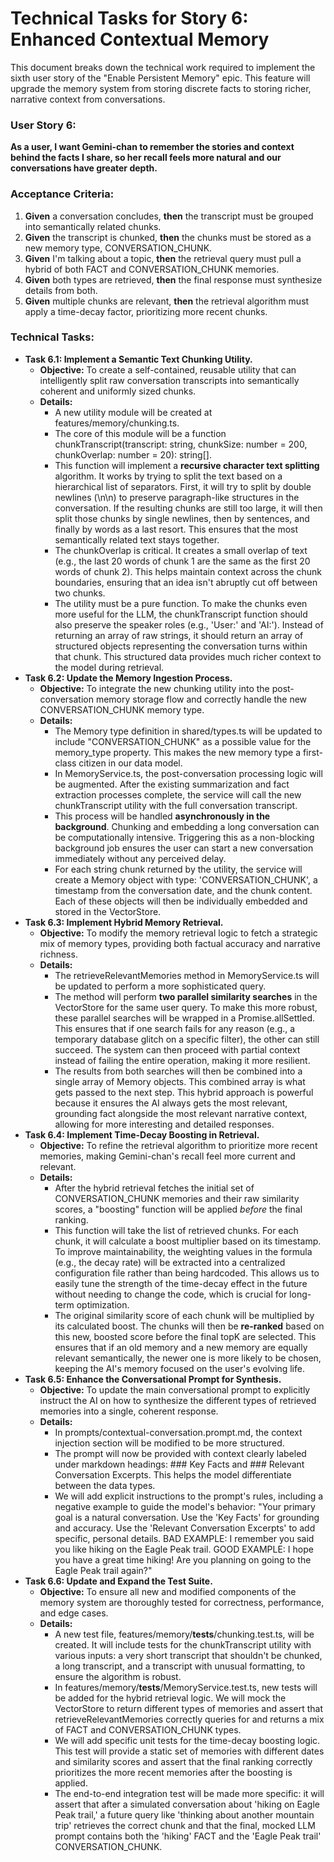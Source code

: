 

# Technical Tasks for Story 6: Enhanced Contextual Memory

This document breaks down the technical work required to implement the sixth user story of the "Enable Persistent Memory" epic. This feature will upgrade the memory system from storing discrete facts to storing richer, narrative context from conversations.


### **User Story 6:**

**As a user, I want Gemini-chan to remember the stories and context behind the facts I share, so her recall feels more natural and our conversations have greater depth.**


### **Acceptance Criteria:**



1. **Given** a conversation concludes, **then** the transcript must be grouped into semantically related chunks.
2. **Given** the transcript is chunked, **then** the chunks must be stored as a new memory type, CONVERSATION_CHUNK.
3. **Given** I'm talking about a topic, **then** the retrieval query must pull a hybrid of both FACT and CONVERSATION_CHUNK memories.
4. **Given** both types are retrieved, **then** the final response must synthesize details from both.
5. **Given** multiple chunks are relevant, **then** the retrieval algorithm must apply a time-decay factor, prioritizing more recent chunks.


### **Technical Tasks:**



* **Task 6.1: Implement a Semantic Text Chunking Utility.**
    * **Objective:** To create a self-contained, reusable utility that can intelligently split raw conversation transcripts into semantically coherent and uniformly sized chunks.
    * **Details:**
        * A new utility module will be created at features/memory/chunking.ts.
        * The core of this module will be a function chunkTranscript(transcript: string, chunkSize: number = 200, chunkOverlap: number = 20): string[].
        * This function will implement a **recursive character text splitting** algorithm. It works by trying to split the text based on a hierarchical list of separators. First, it will try to split by double newlines (\n\n) to preserve paragraph-like structures in the conversation. If the resulting chunks are still too large, it will then split those chunks by single newlines, then by sentences, and finally by words as a last resort. This ensures that the most semantically related text stays together.
        * The chunkOverlap is critical. It creates a small overlap of text (e.g., the last 20 words of chunk 1 are the same as the first 20 words of chunk 2). This helps maintain context across the chunk boundaries, ensuring that an idea isn't abruptly cut off between two chunks.
        * The utility must be a pure function. To make the chunks even more useful for the LLM, the chunkTranscript function should also preserve the speaker roles (e.g., 'User:' and 'AI:'). Instead of returning an array of raw strings, it should return an array of structured objects representing the conversation turns within that chunk. This structured data provides much richer context to the model during retrieval.
* **Task 6.2: Update the Memory Ingestion Process.**
    * **Objective:** To integrate the new chunking utility into the post-conversation memory storage flow and correctly handle the new CONVERSATION_CHUNK memory type.
    * **Details:**
        * The Memory type definition in shared/types.ts will be updated to include "CONVERSATION_CHUNK" as a possible value for the memory_type property. This makes the new memory type a first-class citizen in our data model.
        * In MemoryService.ts, the post-conversation processing logic will be augmented. After the existing summarization and fact extraction processes complete, the service will call the new chunkTranscript utility with the full conversation transcript.
        * This process will be handled **asynchronously in the background**. Chunking and embedding a long conversation can be computationally intensive. Triggering this as a non-blocking background job ensures the user can start a new conversation immediately without any perceived delay.
        * For each string chunk returned by the utility, the service will create a Memory object with type: 'CONVERSATION_CHUNK', a timestamp from the conversation date, and the chunk content. Each of these objects will then be individually embedded and stored in the VectorStore.
* **Task 6.3: Implement Hybrid Memory Retrieval.**
    * **Objective:** To modify the memory retrieval logic to fetch a strategic mix of memory types, providing both factual accuracy and narrative richness.
    * **Details:**
        * The retrieveRelevantMemories method in MemoryService.ts will be updated to perform a more sophisticated query.
        * The method will perform **two parallel similarity searches** in the VectorStore for the same user query. To make this more robust, these parallel searches will be wrapped in a Promise.allSettled. This ensures that if one search fails for any reason (e.g., a temporary database glitch on a specific filter), the other can still succeed. The system can then proceed with partial context instead of failing the entire operation, making it more resilient.
        * The results from both searches will then be combined into a single array of Memory objects. This combined array is what gets passed to the next step. This hybrid approach is powerful because it ensures the AI always gets the most relevant, grounding fact alongside the most relevant narrative context, allowing for more interesting and detailed responses.
* **Task 6.4: Implement Time-Decay Boosting in Retrieval.**
    * **Objective:** To refine the retrieval algorithm to prioritize more recent memories, making Gemini-chan's recall feel more current and relevant.
    * **Details:**
        * After the hybrid retrieval fetches the initial set of CONVERSATION_CHUNK memories and their raw similarity scores, a "boosting" function will be applied *before* the final ranking.
        * This function will take the list of retrieved chunks. For each chunk, it will calculate a boost multiplier based on its timestamp. To improve maintainability, the weighting values in the formula (e.g., the decay rate) will be extracted into a centralized configuration file rather than being hardcoded. This allows us to easily tune the strength of the time-decay effect in the future without needing to change the code, which is crucial for long-term optimization.
        * The original similarity score of each chunk will be multiplied by its calculated boost. The chunks will then be **re-ranked** based on this new, boosted score before the final topK are selected. This ensures that if an old memory and a new memory are equally relevant semantically, the newer one is more likely to be chosen, keeping the AI's memory focused on the user's evolving life.
* **Task 6.5: Enhance the Conversational Prompt for Synthesis.**
    * **Objective:** To update the main conversational prompt to explicitly instruct the AI on how to synthesize the different types of retrieved memories into a single, coherent response.
    * **Details:**
        * In prompts/contextual-conversation.prompt.md, the context injection section will be modified to be more structured.
        * The prompt will now be provided with context clearly labeled under markdown headings: ### Key Facts and ### Relevant Conversation Excerpts. This helps the model differentiate between the data types.
        * We will add explicit instructions to the prompt's rules, including a negative example to guide the model's behavior: "Your primary goal is a natural conversation. Use the 'Key Facts' for grounding and accuracy. Use the 'Relevant Conversation Excerpts' to add specific, personal details. BAD EXAMPLE: I remember you said you like hiking on the Eagle Peak trail. GOOD EXAMPLE: I hope you have a great time hiking! Are you planning on going to the Eagle Peak trail again?"
* **Task 6.6: Update and Expand the Test Suite.**
    * **Objective:** To ensure all new and modified components of the memory system are thoroughly tested for correctness, performance, and edge cases.
    * **Details:**
        * A new test file, features/memory/__tests__/chunking.test.ts, will be created. It will include tests for the chunkTranscript utility with various inputs: a very short transcript that shouldn't be chunked, a long transcript, and a transcript with unusual formatting, to ensure the algorithm is robust.
        * In features/memory/__tests__/MemoryService.test.ts, new tests will be added for the hybrid retrieval logic. We will mock the VectorStore to return different types of memories and assert that retrieveRelevantMemories correctly queries for and returns a mix of FACT and CONVERSATION_CHUNK types.
        * We will add specific unit tests for the time-decay boosting logic. This test will provide a static set of memories with different dates and similarity scores and assert that the final ranking correctly prioritizes the more recent memories after the boosting is applied.
        * The end-to-end integration test will be made more specific: it will assert that after a simulated conversation about 'hiking on Eagle Peak trail,' a future query like 'thinking about another mountain trip' retrieves the correct chunk and that the final, mocked LLM prompt contains both the 'hiking' FACT and the 'Eagle Peak trail' CONVERSATION_CHUNK.